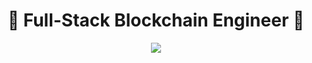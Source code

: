<h1 align="center">👋  Full-Stack Blockchain Engineer 👋</h1>
<p align="center">
  <a href="https://github.com/0xWWW">
    <img src="https://github-profile-trophy.vercel.app/?username=0xWWW&theme=juicyfresh"/>
  </a>
</p>
